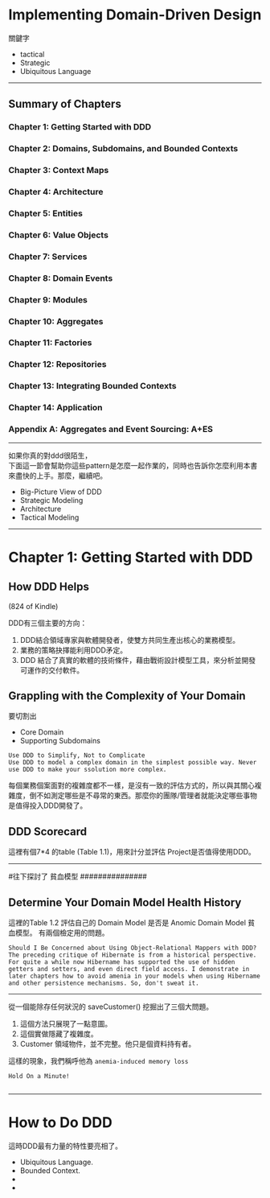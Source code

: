 
Implementing Domain-Driven Design
======


關鍵字
 * tactical
 * Strategic
 * Ubiquitous Language


---
## Summary of Chapters ###############

### Chapter 1: Getting Started with DDD
### Chapter 2: Domains, Subdomains, and Bounded Contexts
### Chapter 3: Context Maps
### Chapter 4: Architecture
### Chapter 5: Entities
### Chapter 6: Value Objects
### Chapter 7: Services
### Chapter 8: Domain Events
### Chapter 9: Modules
### Chapter 10: Aggregates
### Chapter 11: Factories
### Chapter 12: Repositories
### Chapter 13: Integrating Bounded Contexts
### Chapter 14: Application
### Appendix A: Aggregates and Event Sourcing: A+ES




---
如果你真的對ddd很陌生，  
下面這一節會幫助你這些pattern是怎麼一起作業的，同時也告訴你怎麼利用本書來盡快的上手。那麼，繼續吧。

* Big-Picture View of DDD
* Strategic Modeling
* Architecture
* Tactical Modeling


---
# Chapter 1: Getting Started with DDD

## How DDD Helps  
(824 of Kindle)

DDD有三個主要的方向：
1. DDD結合領域專家與軟體開發者，使雙方共同生產出核心的業務模型。
2. 業務的策略抉擇能利用DDD矛定。
3. DDD 結合了真實的軟體的技術條件，藉由戰術設計模型工具，來分析並開發可運作的交付軟件。

## Grappling with the Complexity of Your Domain

要切割出
* Core Domain
* Supporting Subdomains

```
Use DDD to Simplify, Not to Complicate
Use DDD to model a complex domain in the simplest possible way. Never use DDD to make your ssolution more complex.
```

每個業務個案面對的複雜度都不一樣，是沒有一致的評估方式的，所以與其關心複雜度，倒不如測定哪些是不尋常的東西。那麼你的團隊/管理者就能決定哪些事物是值得投入DDD開發了。

## DDD Scorecard ##########
 這裡有個7*4 的table (Table 1.1)，用來計分並評估 Project是否值得使用DDD。

---
#往下探討了 貧血模型 ###############


## Determine Your Domain Model Health History ###########
這裡的Table 1.2 評估自己的 Domain Model 是否是 Anomic Domain Model 貧血模型。 有兩個檢定用的問題。

```
Should I Be Concerned about Using Object-Relational Mappers with DDD?
The preceding critique of Hibernate is from a historical perspective. For quite a while now Hibername has supported the use of hidden getters and setters, and even direct field access. I demonstrate in later chapters how to avoid amenia in your models when using Hibername and other persistence mechanisms. So, don't sweat it.
```
---
從一個能除存任何狀況的 saveCustomer() 挖掘出了三個大問題。  

1. 這個方法只展現了一點意圖。
2. 這個實做隱藏了複雜度。
3. Customer 領域物件，並不完整。他只是個資料持有者。

這樣的現象，我們稱呼他為
```anemia-induced memory loss```


```
Hold On a Minute!


```

---

# How to Do DDD

這時DDD最有力量的特性要亮相了。
 * Ubiquitous Language.
 * Bounded Context.
 * 
 * 